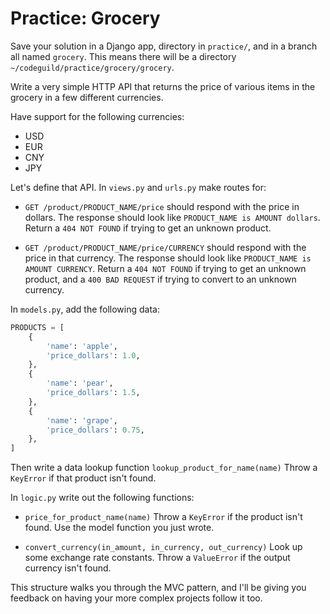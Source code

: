 # Practice: Grocery

Save your solution in a Django app, directory in `practice/`, and in a branch all named `grocery`.
This means there will be a directory `~/codeguild/practice/grocery/grocery`.

Write a very simple HTTP API that returns the price of various items in the grocery in a few different currencies.

Have support for the following currencies:

* USD
* EUR
* CNY
* JPY

Let's define that API.
In `views.py` and `urls.py` make routes for:

*   `GET /product/PRODUCT_NAME/price` should respond with the price in dollars.
    The response should look like `PRODUCT_NAME is AMOUNT dollars`.
    Return a `404 NOT FOUND` if trying to get an unknown product.

*   `GET /product/PRODUCT_NAME/price/CURRENCY` should respond with the price in that currency.
    The response should look like `PRODUCT_NAME is AMOUNT CURRENCY`.
    Return a `404 NOT FOUND` if trying to get an unknown product, and a `400 BAD REQUEST` if trying to convert to an unknown currency.

In `models.py`, add the following data:

```py
PRODUCTS = [
    {
        'name': 'apple',
        'price_dollars': 1.0,
    },
    {
        'name': 'pear',
        'price_dollars': 1.5,
    },
    {
        'name': 'grape',
        'price_dollars': 0.75,
    },
]
```

Then write a data lookup function `lookup_product_for_name(name)`
Throw a `KeyError` if that product isn't found.

In `logic.py` write out the following functions:

*   `price_for_product_name(name)`
    Throw a `KeyError` if the product isn't found.
    Use the model function you just wrote.

*   `convert_currency(in_amount, in_currency, out_currency)`
    Look up some exchange rate constants.
    Throw a `ValueError` if the output currency isn't found.

This structure walks you through the MVC pattern, and I'll be giving you feedback on having your more complex projects follow it too.
